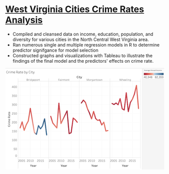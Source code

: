 # [West Virginia Cities Crime Rates Analysis](https://github.com/benjaminslates22/WV-Cities-Crime-Rate-Analysis) 
* Compiled and cleansed data on income, education, population, and diversity for various cities in the North Central West Virginia area.
* Ran numerous single and multiple regression models in R to determine predictor signifgance for model selection
* Constructed graphs and visualizations with Tableau to illustrate the findings of the final model and the predictors' effects on crime rate.

![](/image/Screen%20Shot%202021-05-24%20at%208.09.49%20PM.png)
